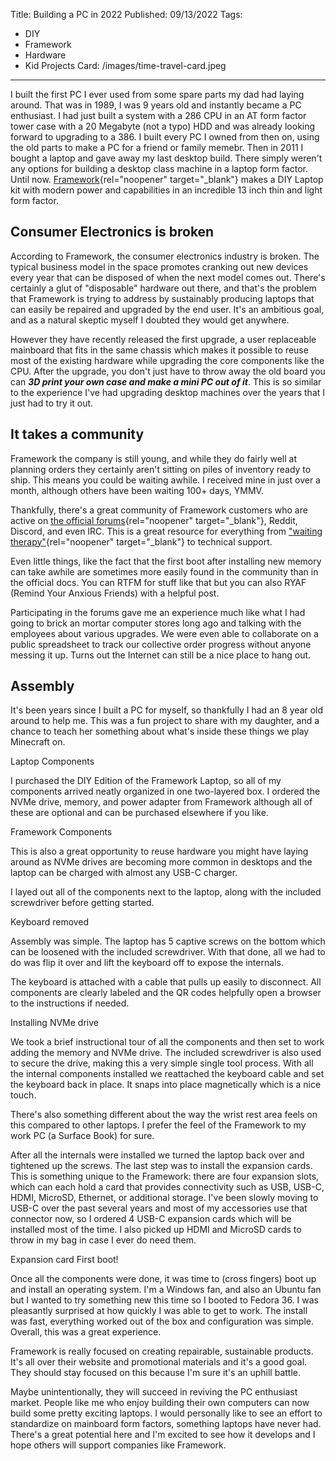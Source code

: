 Title: Building a PC in 2022
Published: 09/13/2022
Tags: 
  - DIY
  - Framework
  - Hardware
  - Kid Projects
Card: /images/time-travel-card.jpeg
---

I built the first PC I ever used from some spare parts my dad had laying around. That was in 1989, I was 9 years old and instantly became a PC enthusiast. I had just built a system with a 286 CPU in an AT form factor tower case with a 20 Megabyte (not a typo) HDD and was already looking forward to upgrading to a 386. I built every PC I owned from then on, using the old parts to make a PC for a friend or family memebr. Then in 2011 I bought a laptop and gave away my last desktop build. There simply weren't any options for building a desktop class machine in a laptop form factor. Until now. [Framework](https://frame.work){rel="noopener" 
target="_blank"} makes a DIY Laptop kit with modern power and capabilities in an incredible 13 inch thin and light form factor.  

## Consumer Electronics is broken

According to Framework, the consumer electronics industry is broken. The typical business model in the space promotes cranking out new devices every year that can be disposed of when the next model comes out. There's certainly a glut of "disposable" hardware out there, and that's the problem that Framework is trying to address by sustainably producing laptops that can easily be repaired and upgraded by the end user.  It's an ambitious goal, and as a natural skeptic myself I doubted they would get anywhere. 

However they have recently released the first upgrade, a user replaceable mainboard that fits in the same chassis which makes it possible to reuse most of the existing hardware while upgrading the core components like the CPU. After the upgrade, you don't just have to throw away the old board you can ***3D print your own case and make a mini PC out of it***. This is so similar to the experience I've had upgrading desktop machines over the years that I just had to try it out. 
 
## It takes a community 

Framework the company is still young, and while they do fairly well at planning orders they certainly aren't sitting on piles of inventory ready to ship. This means you could be waiting awhile. I received mine in just over a month, although others have been waiting 100+ days, YMMV. 

Thankfully, there's a great community of Framework customers who are active on [the official forums](https://community.frame.work){rel="noopener" 
target="_blank"}, Reddit, Discord, and even IRC. This is a great resource for everything from ["waiting therapy"](https://community.frame.work/t/batch-2-intel-12th-guild/19490/427){rel="noopener" 
target="_blank"} to technical support. 

Even little things, like the fact that the first boot after installing new memory can take awhile are sometimes more easily found in the community than in the official docs. You can RTFM for stuff like that but you can also RYAF (Remind Your Anxious Friends) with a helpful post.  

Participating in the forums gave me an experience much like what I had going to brick an mortar computer stores long ago and talking with the employees about various upgrades. We were even able to collaborate on a public spreadsheet to track our collective order progress without anyone messing it up. Turns out the Internet can still be a nice place to hang out.

## Assembly

It's been years since I built a PC for myself, so thankfully I had an 8 year old around to help me. This was a fun project to share with my daughter, and a chance to teach her something about what's inside these things we play Minecraft on. 

<div class="container-right container-row">
<?# CaptionImage Src="/images/fwbox1.jpg" AltText="a photo of the Framework Laptop shipping box" Style="container-left"?>Laptop<?#/CaptionImage ?>

<?# CaptionImage Src="/images/fwbox2.jpg"  AltText="a photo of the second layer of the Framework Laptop shipping box" Style="container-right"?>Components<?#/CaptionImage ?>
</div>  
<p></p>
I purchased the DIY Edition of the Framework Laptop, so all of my components arrived neatly organized in one two-layered box. I ordered the NVMe drive, memory, and power adapter from Framework although all of these are optional and can be purchased elsewhere if you like. 
<p></p>
<div class="container container-row">
<?# CaptionImage Src="/images/fwunboxed.jpg" Style="container-right"?>Framework Components<?#/CaptionImage ?>

This is also a great opportunity to reuse hardware you might have laying around as NVMe drives are becoming more common in desktops and the laptop can be charged with almost any USB-C charger.

I layed out all of the components next to the laptop, along with the included screwdriver before getting started.
</div>
<p></p>

<div class="container container-row">
<?# CaptionImage Src="/images/fwopen.jpg" Style="container-left"?>Keyboard removed<?#/CaptionImage ?>

Assembly was simple. The laptop has 5 captive screws on the bottom which can be loosened with the included screwdriver. With that done, all we had to do was flip it over and lift the keyboard off to expose the internals. 

The keyboard is attached with a cable that pulls up easily to disconnect. All components are clearly labeled and the QR codes helpfully open a browser to the instructions if needed.

</div>
<p></p>

<div class="container container-row">
<?# CaptionImage Src="/images/fwinstall.jpg" Style="container-right"?>Installing NVMe drive<?#/CaptionImage ?>

We took a brief instructional tour of all the components and then set to work adding the memory and NVMe drive. The included screwdriver is also used to secure the drive, making this a very simple single tool process. With all the internal components installed we reattached the keyboard cable and set the keyboard back in place. It snaps into place magnetically which is a nice touch.

There's also something different about the way the wrist rest area feels on this compared to other laptops. I prefer the feel of the Framework to my work PC (a Surface Book) for sure.
</div>
<p></p>

After all the internals were installed we turned the laptop back over and tightened up the screws. The last step was to install the expansion cards. This is something unique to the Framework: there are four expansion slots, which can each hold a card that provides connectivity such as USB, USB-C, HDMI, MicroSD, Ethernet, or additional storage. I've been slowly moving to USB-C over the past several years and most of my accessories use that connector now, so I ordered 4 USB-C expansion cards which will be installed most of the time. I also picked up HDMI and MicroSD cards to throw in my bag in case I ever do need them. 

<div class="container-right container-row">
<?# CaptionImage Src="/images/fwcards.jpg" AltText="a photo showing installation of Framework Laptop expansion cards" Style="container-left"?>Expansion card<?#/CaptionImage ?>

<?# CaptionImage Src="/images/fwboot.jpg"  AltText="a photo of the framework boot screen" Style="container-right"?>First boot!<?#/CaptionImage ?>
</div> 
<p></p>

Once all the components were done, it was time to (cross fingers) boot up and install an operating system. I'm a Windows fan, and also an Ubuntu fan but I wanted to try something new this time so I booted to Fedora 36. I was pleasantly surprised at how quickly I was able to get to work. The install was fast, everything worked out of the box and configuration was simple. Overall, this was a great experience.

Framework is really focused on creating repairable, sustainable products. It's all over their website and promotional materials and it's a good goal. They should stay focused on this because I'm sure it's an uphill battle. 

Maybe unintentionally, they will succeed in reviving the PC enthusiast market. People like me who enjoy building their own computers can now build some pretty exciting laptops. I would personally like to see an effort to standardize on mainboard form factors, something laptops have never had. There's a great potential here and I'm excited to see how it develops and I hope others will support companies like Framework. 



